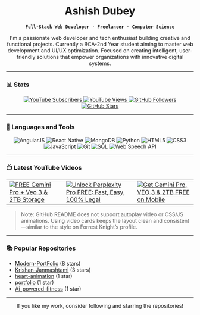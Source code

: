 <div align="center">

# Ashish Dubey

**`Full-Stack Web Developer · Freelancer · Computer Science`**

I'm a passionate web developer and tech enthusiast building creative and functional projects. Currently a BCA-2nd Year student aiming to master web development and UI/UX optimization. Focused on creating intelligent, user-friendly solutions that empower organizations with innovative digital systems.

</div>

---

### 📊 Stats

<div align="center">
  
  <!-- YouTube Subscribers -->
  <a href="https://www.youtube.com/@codeash007" target="_blank">
    <img alt="YouTube Subscribers" src="https://custom-icon-badges.demolab.com/youtube/channel/subscribers/UCt1k5-hNxLNtXL_pqW0uasw?color=%23E05D44&label=SUBSCRIBERS&logo=video&logoColor=white&style=for-the-badge&labelColor=CE4630" />
  </a>
  
  <!-- YouTube Views -->
  <a href="https://www.youtube.com/@codeash007" target="_blank">
    <img alt="YouTube Views" src="https://custom-icon-badges.demolab.com/youtube/channel/views/UCt1k5-hNxLNtXL_pqW0uasw?color=%23E05D44&label=VIEWS&logo=eye&logoColor=white&style=for-the-badge&labelColor=CE4630" />
  </a>
  
  <!-- GitHub Followers -->
  <a href="https://github.com/codeash007?tab=followers" target="_blank">
    <img alt="GitHub Followers" src="https://custom-icon-badges.demolab.com/github/followers/codeash007?color=236ad3&label=FOLLOWERS&logo=people&logoColor=white&style=for-the-badge&labelColor=1155ba" />
  </a>
  
  <!-- GitHub Stars (total) -->
  <a href="https://github.com/codeash007?tab=repositories&sort=stargazers" target="_blank">
    <img alt="GitHub Stars" src="https://custom-icon-badges.demolab.com/github/stars/codeash007?color=%23E1AD0E&label=STARS&logo=star&logoColor=white&style=for-the-badge&labelColor=FFA500" />
  </a>
</div>

---

### 🧰 Languages and Tools

<div align="center">
  <img src="https://img.shields.io/badge/AngularJS-E23237?style=for-the-badge&logo=angularjs&logoColor=white" alt="AngularJS"/>
  <img src="https://img.shields.io/badge/React_Native-20232A?style=for-the-badge&logo=react&logoColor=61DAFB" alt="React Native"/>
  <img src="https://img.shields.io/badge/MongoDB-47A248?style=for-the-badge&logo=mongodb&logoColor=white" alt="MongoDB"/>
  <img src="https://img.shields.io/badge/Python-3776AB?style=for-the-badge&logo=python&logoColor=white" alt="Python"/>
  <img src="https://img.shields.io/badge/HTML5-E34F26?style=for-the-badge&logo=html5&logoColor=white" alt="HTML5"/>
  <img src="https://img.shields.io/badge/CSS3-1572B6?style=for-the-badge&logo=css3&logoColor=white" alt="CSS3"/>
  <img src="https://img.shields.io/badge/JavaScript-F7DF1E?style=for-the-badge&logo=javascript&logoColor=black" alt="JavaScript"/>
  <img src="https://img.shields.io/badge/Git-F05032?style=for-the-badge&logo=git&logoColor=white" alt="Git"/>
  <img src="https://img.shields.io/badge/SQL-4479A1?style=for-the-badge&logo=postgresql&logoColor=white" alt="SQL"/>
  <img src="https://img.shields.io/badge/Web_Speech_API-000000?style=for-the-badge&logo=google-chrome&logoColor=white" alt="Web Speech API"/>
</div>

---

### 📺 Latest YouTube Videos

<div align="center">
  
  <!-- Nice, consistent video cards (static images generated by ytcards) -->
  <table>
    <tr>
      <td>
        <a href="https://www.youtube.com/watch?v=3SQuAE8WwBw" target="_blank">
          <img alt="FREE Gemini Pro + Veo 3 & 2TB Storage" src="https://ytcards.demolab.com/?id=3SQuAE8WwBw&title=FREE+Gemini+Pro+%2B+Veo+3+%26+2TB+Storage&lang=en&background_color=141321&title_color=ffffff&stats_color=dedede&width=300" />
        </a>
      </td>
      <td>
        <a href="https://www.youtube.com/watch?v=gw6lybxYB4s" target="_blank">
          <img alt="Unlock Perplexity Pro FREE: Fast, Easy, 100% Legal" src="https://ytcards.demolab.com/?id=gw6lybxYB4s&title=Unlock+Perplexity+Pro+FREE%3A+Fast%2C+Easy%2C+100%25+Legal&lang=en&background_color=141321&title_color=ffffff&stats_color=dedede&width=300" />
        </a>
      </td>
      <td>
        <a href="https://www.youtube.com/watch?v=QkcNzwRyo28" target="_blank">
          <img alt="Get Gemini Pro, VEO 3 & 2TB FREE on Mobile" src="https://ytcards.demolab.com/?id=QkcNzwRyo28&title=Get+Gemini+Pro%2C+VEO+3+%26+2TB+FREE+on+Mobile&lang=en&background_color=141321&title_color=ffffff&stats_color=dedede&width=300" />
        </a>
      </td>
    </tr>
  </table>
</div>

> Note: GitHub README does not support autoplay video or CSS/JS animations. Using video cards keeps the layout clean and consistent—similar to the style on Forrest Knight’s profile.

---

### 📚 Popular Repositories

- [Modern-PortFolio](https://github.com/codeash007/Modern-PortFolio) (8 stars)
- [Krishan-Janmashtami](https://github.com/codeash007/Krishan-Janmashtami) (3 stars)
- [heart-animation](https://github.com/codeash007/heart-animation) (1 star)
- [portfolio](https://github.com/codeash007/portfolio) (1 star)
- [Ai_powered-fitness](https://github.com/codeash007/Ai_powered-fitness) (1 star)

---

<div align="center">
  
  If you like my work, consider following and starring the repositories!
  
</div>


